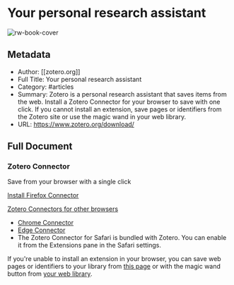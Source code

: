 # Your personal research assistant

![rw-book-cover](https://www.zotero.org/favicon.ico)

## Metadata
- Author: [[zotero.org]]
- Full Title: Your personal research assistant
- Category: #articles
- Summary: Zotero is a personal research assistant that saves items from the web. Install a Zotero Connector for your browser to save with one click. If you cannot install an extension, save pages or identifiers from the Zotero site or use the magic wand in your web library.
- URL: https://www.zotero.org/download/

## Full Document
### Zotero Connector

Save from your browser with a single click

[Install Firefox Connector](https://www.zotero.org/download/connector/dl?browser=firefox&version=5.0.181)

[Zotero Connectors for other browsers](https://www.zotero.org/download/#) 

* [Chrome Connector](https://chrome.google.com/webstore/detail/ekhagklcjbdpajgpjgmbionohlpdbjgc)
* [Edge Connector](https://microsoftedge.microsoft.com/addons/detail/nmhdhpibnnopknkmonacoephklnflpho)
* The Zotero Connector for Safari is bundled with Zotero. You can enable it from the Extensions pane in the Safari settings.

If you're unable to install an extension in your browser, you can save web pages or identifiers to your library from [this page](https://www.zotero.org/save) or with the magic wand button from [your web library](https://www.zotero.org/mylibrary).
